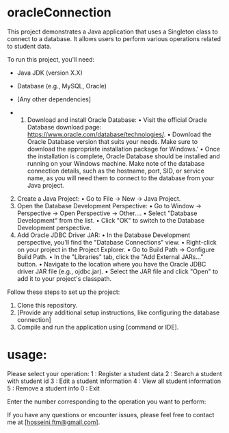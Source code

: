 # oracleConnection

This project demonstrates a Java application that uses a Singleton class to connect to a database. It allows users to perform various operations related to student data.

To run this project, you'll need:
- Java JDK (version X.X)
- Database (e.g., MySQL, Oracle)
- [Any other dependencies]

- 1.	Download and install Oracle Database:
•	Visit the official Oracle Database download page: https://www.oracle.com/database/technologies/.
•	Download the Oracle Database version that suits your needs. Make sure to download the appropriate installation package for Windows.’
•	Once the installation is complete, Oracle Database should be installed and running on your Windows machine. Make note of the database connection details, such as the hostname, port, SID, or service name, as you will need them to connect to the database from your Java project.
2.	Create a Java Project:
•	Go to File -> New -> Java Project.
3.	Open the Database Development Perspective:
•	Go to Window -> Perspective -> Open Perspective -> Other....
•	Select "Database Development" from the list.
•	Click "OK" to switch to the Database Development perspective.
4.	Add Oracle JDBC Driver JAR:
•	In the Database Development perspective, you'll find the "Database Connections" view.
•	Right-click on your project in the Project Explorer.
•	Go to Build Path -> Configure Build Path.
•	In the "Libraries" tab, click the "Add External JARs..." button.
•	Navigate to the location where you have the Oracle JDBC driver JAR file (e.g., ojdbc.jar).
•	Select the JAR file and click "Open" to add it to your project's classpath.


Follow these steps to set up the project:

1. Clone this repository.
2. [Provide any additional setup instructions, like configuring the database connection]
3. Compile and run the application using [command or IDE].


# usage:
Please select your operation:
1 : Register a student data
2 : Search a student with student id
3 : Edit a student information
4 : View all student information
5 : Remove a student info
0 : Exit

Enter the number corresponding to the operation you want to perform:


If you have any questions or encounter issues, please feel free to contact me at [hosseini.ftm@gmail.com].

